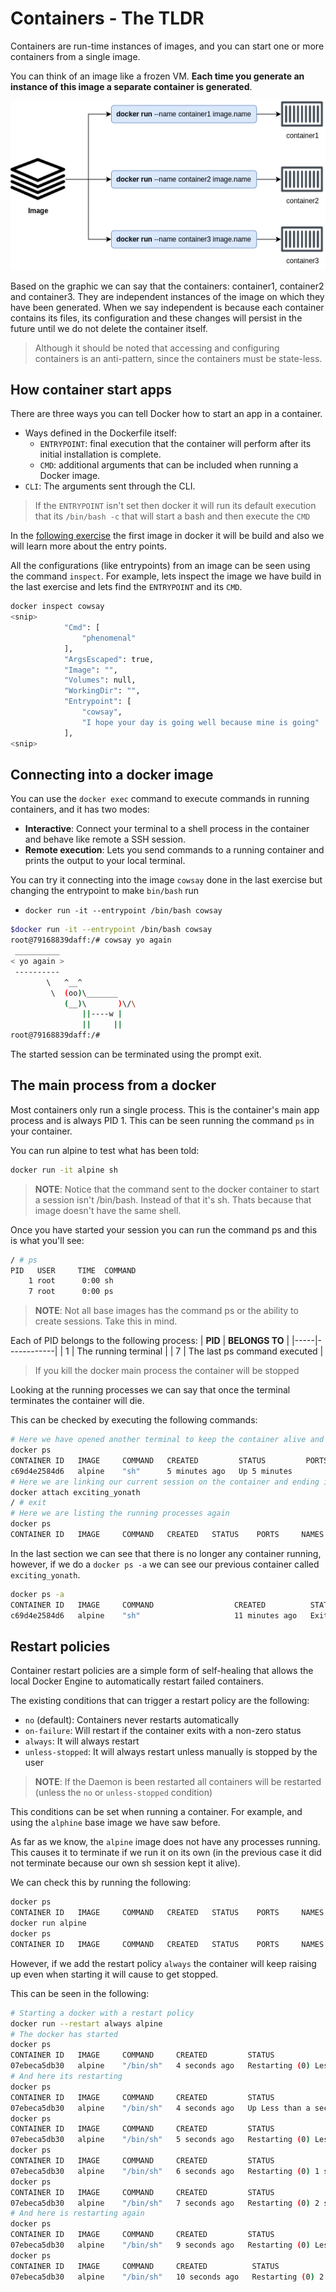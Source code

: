 


# Containers - The TLDR

Containers are run-time instances of images, and you can start one or more containers from a single image.

You can think of an image like a frozen VM. __Each time you generate an instance of this image a separate container is generated__.

![image](./static/0_introduction/image_equal_container.png)

Based on the graphic we can say that the containers: container1, container2 and container3. They are independent instances of the image on which they have been generated. When we say independent is because each container contains its files, its configuration and these changes will persist in the future until we do not delete the container itself.

> Although it should be noted that accessing and configuring containers is an anti-pattern, since the containers must be state-less.

## How container start apps

There are three ways you can tell Docker how to start an app in a container.

- Ways defined in the Dockerfile itself:
    - `ENTRYPOINT`: final execution that the container will perform after its initial installation is complete.
    - `CMD`: additional arguments that can be included when running a Docker image.
- `CLI`: The arguments sent through the CLI.

> If the `ENTRYPOINT` isn't set then docker it will run its default execution that its `/bin/bash -c` that will start a bash and then execute the `CMD`

In the [following exercise](../exercises/0-the-first-image/README.md) the first image in docker it will be build and also we will learn more about the entry points.

All the configurations (like entrypoints) from an image can be seen using the command `inspect`. For example, lets inspect the image we have build in the last exercise and lets find the `ENTRYPOINT` and its `CMD`.

```bash
docker inspect cowsay                                                                                            ──(Sun,Mar16)─┘
<snip>
            "Cmd": [
                "phenomenal"
            ],
            "ArgsEscaped": true,
            "Image": "",
            "Volumes": null,
            "WorkingDir": "",
            "Entrypoint": [
                "cowsay",
                "I hope your day is going well because mine is going"
            ],
<snip>
```

## Connecting into a docker image

You can use the `docker exec` command to execute commands in running containers, and it has two modes:
- __Interactive__: Connect your terminal to a shell process in the container and behave like remote a SSH session.
- __Remote execution__: Lets you send commands to a running container and prints the output to your local terminal.

You can try it connecting into the image `cowsay` done in the last exercise but changing the entrypoint to make `bin/bash` run

- `docker run -it --entrypoint /bin/bash cowsay`

```bash
$docker run -it --entrypoint /bin/bash cowsay
root@79168839daff:/# cowsay yo again
 __________
< yo again >
 ----------
        \   ^__^
         \  (oo)\_______
            (__)\       )\/\
                ||----w |
                ||     ||
root@79168839daff:/# 
```

The started session can be terminated using the prompt exit.

## The main process from a docker

Most containers only run a single process. This is the container's main app process and is always PID 1. This can be seen running the command `ps` in your container.

You can run alpine to test what has been told:
```bash
docker run -it alpine sh
```

> __NOTE__: Notice that the command sent to the docker container to start a session isn't /bin/bash. Instead of that it's sh. Thats because that image doesn't have the same shell.

Once you have started your session you can run the command ps and this is what you'll see:
```bash
/ # ps
PID   USER     TIME  COMMAND
    1 root      0:00 sh
    7 root      0:00 ps
```

> __NOTE__: Not all base images has the command ps or the ability to create sessions. Take this in mind.

Each of PID belongs to the following process:
| __PID__ | __BELONGS TO__ |
|-----|------------|
| 1   | The running terminal |
| 7   | The last ps command executed |

> If you kill the docker main process the container will be stopped

Looking at the running processes we can say that once the terminal terminates the container will die.

This can be checked by executing the following commands:
```bash
# Here we have opened another terminal to keep the container alive and listing the running containers.
docker ps
CONTAINER ID   IMAGE     COMMAND   CREATED         STATUS         PORTS     NAMES
c69d4e2584d6   alpine    "sh"      5 minutes ago   Up 5 minutes             exciting_yonath
# Here we are linking our current session on the container and ending it.
docker attach exciting_yonath
/ # exit
# Here we are listing the running processes again
docker ps
CONTAINER ID   IMAGE     COMMAND   CREATED   STATUS    PORTS     NAMES
```

In the last section we can see that there is no longer any container running, however, if we do a `docker ps -a` we can see our previous container called `exciting_yonath`.
```bash
docker ps -a
CONTAINER ID   IMAGE     COMMAND                  CREATED          STATUS                        PORTS     NAMES
c69d4e2584d6   alpine    "sh"                     11 minutes ago   Exited (0) 4 minutes ago                exciting_yonath
```

## Restart policies

Container restart policies are a simple form of self-healing that allows the local Docker Engine to automatically restart failed containers.

The existing conditions that can trigger a restart policy are the following:
- `no` (default): Containers never restarts automatically
- `on-failure`: Will restart if the container exits with a non-zero status
- `always`: It will always restart
- `unless-stopped`: It will always restart unless manually is stopped by the user

> __NOTE__: If the Daemon is been restarted all containers will be restarted (unless the `no` or `unless-stopped` condition)

This conditions can be set when running a container. For example, and using the `alphine` base image we have saw before.

As far as we know, the `alpine` image does not have any processes running. This causes it to terminate if we run it on its own (in the previous case it did not terminate because our own sh session kept it alive).

We can check this by running the following:
```bash
docker ps
CONTAINER ID   IMAGE     COMMAND   CREATED   STATUS    PORTS     NAMES
docker run alpine
docker ps
CONTAINER ID   IMAGE     COMMAND   CREATED   STATUS    PORTS     NAMES
```

However, if we add the restart policy `always` the container will keep raising up even when starting it will cause to get stopped.

This can be seen in the following:
```bash
# Starting a docker with a restart policy
docker run --restart always alpine
# The docker has started
docker ps
CONTAINER ID   IMAGE     COMMAND     CREATED         STATUS                                  PORTS     NAMES
07ebeca5db30   alpine    "/bin/sh"   4 seconds ago   Restarting (0) Less than a second ago             cool_satoshi
# And here its restarting
docker ps
CONTAINER ID   IMAGE     COMMAND     CREATED         STATUS                  PORTS     NAMES
07ebeca5db30   alpine    "/bin/sh"   4 seconds ago   Up Less than a second             cool_satoshi
docker ps
CONTAINER ID   IMAGE     COMMAND     CREATED         STATUS                                  PORTS     NAMES
07ebeca5db30   alpine    "/bin/sh"   5 seconds ago   Restarting (0) Less than a second ago             cool_satoshi
docker ps
CONTAINER ID   IMAGE     COMMAND     CREATED         STATUS                        PORTS     NAMES
07ebeca5db30   alpine    "/bin/sh"   6 seconds ago   Restarting (0) 1 second ago             cool_satoshi
docker ps
CONTAINER ID   IMAGE     COMMAND     CREATED         STATUS                         PORTS     NAMES
07ebeca5db30   alpine    "/bin/sh"   7 seconds ago   Restarting (0) 2 seconds ago             cool_satoshi
# And here is restarting again
docker ps
CONTAINER ID   IMAGE     COMMAND     CREATED         STATUS                                  PORTS     NAMES
07ebeca5db30   alpine    "/bin/sh"   9 seconds ago   Restarting (0) Less than a second ago             cool_satoshi
docker ps
CONTAINER ID   IMAGE     COMMAND     CREATED          STATUS                         PORTS     NAMES
07ebeca5db30   alpine    "/bin/sh"   10 seconds ago   Restarting (0) 2 seconds ago             cool_satoshi
```

